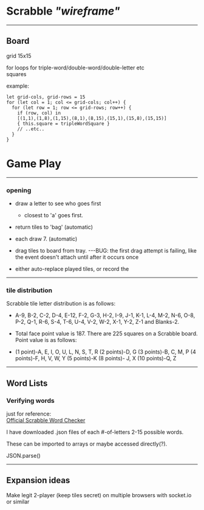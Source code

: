 # Scrabble  *"wireframe"*
---------


Board   
----------------------  
grid 15x15

for loops for triple-word/double-word/double-letter etc   
squares   

example:  
```
let grid-cols, grid-rows = 15
for (let col = 1; col <= grid-cols; col++) {
  for (let row = 1; row <= grid-rows; row++) {
    if (row, col) in   
    [(1,1),(1,8),(1,15),(8,1),(8,15),(15,1),(15,8),(15,15)]   
    { this.square = tripleWordSquare }
    // ..etc..
  }
}
```

# Game Play   
---------
### opening  
- draw a letter to see who goes first   
  - closest to 'a' goes first.   
- return tiles to 'bag'  (automatic)

- each draw 7.   (automatic)
- drag tiles to board from tray. ---BUG: the first drag attempt is failing, like the event doesn't attach until after it occurs once   

- either auto-replace played tiles, or record the 

---------
### tile distribution   
Scrabble tile letter distribution is as follows:

- A-9, B-2, C-2, D-4, E-12, F-2, G-3, H-2, I-9, J-1, K-1, L-4, M-2, N-6, O-8, P-2, Q-1, R-6, S-4, T-6, U-4, V-2, W-2, X-1, Y-2, Z-1 and Blanks-2.

- Total face point value is 187.
There are 225 squares on a Scrabble board.
Point value is as follows:

- (1 point)-A, E, I, O, U, L, N, S, T, R
(2 points)-D, G
(3 points)-B, C, M, P
(4 points)-F, H, V, W, Y
(5 points)-K
(8 points)- J, X
(10 points)-Q, Z

-----------
## Word Lists   
### Verifying words   

just for reference:   
[Official Scrabble Word Checker](https://scrabble.merriam.com/)   

I have downloaded .json files of each #-of-letters 2-15 possible words.   

These can be imported to arrays or maybe accessed directly(?).   

JSON.parse()

-----------   
## Expansion ideas   

Make legit 2-player (keep tiles secret) on multiple browsers with socket.io or similar   





